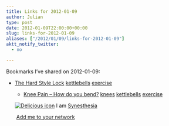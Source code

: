 ```yaml
---
title: Links for 2012-01-09
author: Julian
type: post
date: 2012-01-09T22:00:00+00:00
slug: links-for-2012-01-09 
aliases: ["/2012/01/09/links-for-2012-01-09"]
aktt_notify_twitter:
  - no

---
```

Bookmarks I&#8217;ve shared on 2012-01-09:

  * [The Hard Style Lock][1] 
    [kettlebells][2] [exercise][3] </li> 
    
      * [Knee Pain &#8211; How do you bend?][4] 
        [knees][5] [kettlebells][2] [exercise][3] </li> </ul> 
        
        <p class="deliciouslink">
          <a href="https://del.icio.us/synesthesia" title="See all my bookmarks on del.icio.us"><img src="https://www.synesthesia.co.uk/images/deliciousicon.jpg" alt="Delicious icon" /></a>&nbsp;I am <a href="https://del.icio.us/synesthesia" title="See all my bookmarks on del.icio.us">Synesthesia</a>
        </p>
        
        <p class="deliciouslink">
          <a href="https://del.icio.us/network?add=synesthesia" title="Add me to your del.icio.us network"><img src="https://www.synesthesia.co.uk/images/add.gif" alt="" /></a>&nbsp;<a href="https://del.icio.us/network?add=synesthesia" title="Add me to your del.icio.us network">Add me to your network</a>
        </p>

 [1]: https://kettlebellslosangeles.blogspot.com/2008/09/hard-style-lock.html
 [2]: https://www.delicious.com/synesthesia/kettlebells
 [3]: https://www.delicious.com/synesthesia/exercise
 [4]: https://kettlebellslosangeles.blogspot.com/2009/04/knee-pain-how-do-you-bend.html
 [5]: https://www.delicious.com/synesthesia/knees